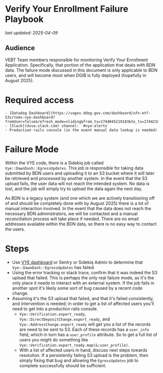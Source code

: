 # Verify Your Enrollment Failure Playbook
_last updated: 2025-04-09_  

## Audience 
VEBT Team members responsible for monitoring Verify Your Enrollment Application. Specifically, that portion of the application that deals with BDN data. The failure mode discussed in this document is only applicable to BDN users, and will become moot when DGIB is fully deployed (hopefully in August 2025).

# Required access
```
- [Datadog Dashboard](https://vagov.ddog-gov.com/dashboard/ufn-etf-53s/toms-vye-dashboard?fromUser=false&refresh_mode=sliding&from_ts=1744045219183&to_ts=1744218019183&live=true)
- [Slack](dsva.slack.com) channel: `#vye-alerts`
- Production rails console (in the event manual data lookup is needed)
```

# Failure Mode

Within the VYE code, there is a Sidekiq job called `Vye::DawnDash::EgressUpdates`. This job is responsible for taking data submitted by BDN users and uploading it to an S3 bucket where it will later be retrieved and processed by another system. In the event that the S3 upload fails, the user data will not reach the intended system. No data is lost, and the job will simply try to upload the data again the next day.

As BDN is a legacy system (and one which we are actively transitioning off of and should be completely done with by August 2025) there is a lot of manual interaction involved. In the event that the data does not reach the necessary BDN administrators, we will be contacted and a manual reconciliation process will take place if needed. There are no email addresses available within the BDN data, so there is no easy way to contact the users.

# Steps

- Use [VYE dashboard](https://vagov.ddog-gov.com/dashboard/ufn-etf-53s/toms-vye-dashboard?fromUser=false&refresh_mode=sliding&from_ts=1744045219183&to_ts=1744218019183&live=true) or Sentry or Sidekiq Admin to determine that `Vye::DawnDash::EgressUpdates` has failed.
- Using the error tracking or stack trace, confirm that it was indeed the S3 upload that failed. This is perhaps the only real failure mode, as it's the only place it needs to interact with an external system. If the job fails in another spot it's likely some sort of bug caused by a recent code change.
- Assuming it's the S3 upload that failed, and that it's failed consistently, and intervention is needed; in order to get a list of affected users you'll need to get into a production rails console.
  - `Vye::Verification.export_ready`, `Vye::DirectDepositChange.export_ready`, and `Vye::AddressChange.export_ready` will get you a list of the records are need to be sent to S3. Each of these records has a `user_info` field, which in turn has a `user_profile` attribute. So to get a full list of users you might do something like `Vye::Verification.export_ready.map(&:user_profile)`.
  - With a list of affected users in hand, discuss next steps towards resolution. If a persistently failing S3 upload is the problem, then simply fixing that bug and allowing the `EgressUpdates` job to complete successfully should be sufficient.